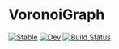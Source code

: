 # VoronoiGraph

[![Stable](https://img.shields.io/badge/docs-stable-blue.svg)](https://axsk.github.io/VoronoiGraph.jl/stable)
[![Dev](https://img.shields.io/badge/docs-dev-blue.svg)](https://axsk.github.io/VoronoiGraph.jl/dev)
[![Build Status](https://github.com/axsk/VoronoiGraph.jl/workflows/CI/badge.svg)](https://github.com/axsk/VoronoiGraph.jl/actions)
